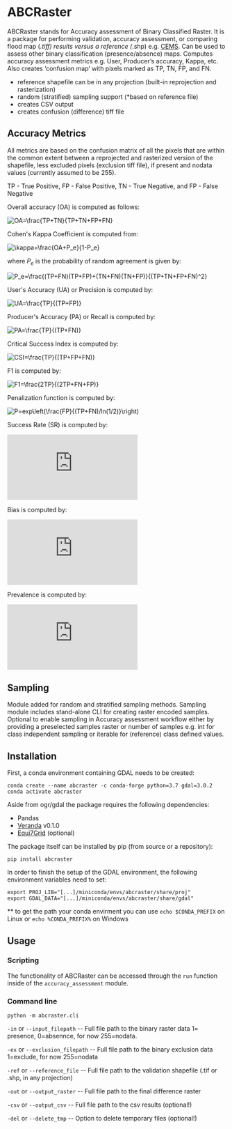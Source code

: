 # ABCRaster
ABCRaster stands for Accuracy assessment of Binary Classified Raster. It is a package for performing validation, accuracy assessment, or comparing flood map (*.tiff) results versus a reference (*.shp) e.g. [CEMS](https://emergency.copernicus.eu/emsdata.html). Can be used to assess other binary classification (presence/absence) maps. Computes accuracy assessment metrics e.g. User, Producer’s accuracy, Kappa, etc. Also creates ‘confusion map’ with pixels marked as TP, TN, FP, and FN.

* reference shapefile can be in any projection (built-in reprojection and rasterization)
* random (stratified) sampling support (*based on reference file)
* creates CSV output
* creates confusion (difference) tiff file 

## Accuracy Metrics
All metrics are based on the confusion matrix of all the pixels that are within the common extent between a reprojected 
and rasterized version of the shapefile, less excluded pixels (exclusion tiff file), if present and 
nodata values (currently assumed to be 255).

TP - True Positive, FP - False Positive, TN - True Negative, and FP - False Negative 

Overall accuracy (OA) is computed as follows:

![OA=\frac{TP+TN}{TP+TN+FP+FN}](https://latex.codecogs.com/svg.latex?OA=\frac{TP+TN}{TP+TN+FP+FN}) 


Cohen's Kappa Coefficient is computed from:

![\kappa=\frac{OA+P_e}{1-P_e}](https://latex.codecogs.com/svg.latex?\kappa=\frac{OA+P_e}{1-P_e}) 

where ${P_e}$ is the probability of random agreement is given by:

![P_e=\frac{(TP+FN)(TP+FP)+(TN+FN)(TN+FP)}{(TP+TN+FP+FN)^2}](https://latex.codecogs.com/svg.latex?P_e=\frac{(TP+FN)(TP+FP)+(TN+FN)(TN+FP)}{(TP+TN+FP+FN)^2}) 


User's Accuracy (UA) or Precision is computed by:

![UA=\frac{TP}{(TP+FP)}](https://latex.codecogs.com/svg.latex?UA=\frac{TP}{(TP+FP)}) 

Producer's Accuracy (PA) or Recall is computed by:

![PA=\frac{TP}{(TP+FN)}](https://latex.codecogs.com/svg.latex?PA=\frac{TP}{(TP+FN)}) 

Critical Success Index is computed by:

![CSI=\frac{TP}{(TP+FP+FN)}](https://latex.codecogs.com/svg.latex?CSI=\frac{TP}{(TP+FP+FN)}) 

F1 is computed by:

![F1=\frac{2TP}{(2TP+FN+FP)}](https://latex.codecogs.com/svg.latex?F1=\frac{2TP}{(2TP+FN+FP)}) 

Penalization function is computed by:

![P=exp\left(\frac{FP}{(TP+FN)/ln(1/2)}\right)](https://latex.codecogs.com/svg.latex?P=exp\left(\frac{FP}{(TP+FN)/ln(1/2)}\right))              

Success Rate (SR) is computed by:

![SR=PA-(1-P)](https://latex.codecogs.com/svg.latex?SR=PA-(1-P)) 

Bias is computed by:

![b=(TP+FP)/(TP+FN)](https://latex.codecogs.com/svg.latex?b=(TP+FP)/(TP+FN))
 
Prevalence is computed by:

![Pre=(TP+FN)/(TP+FN+TN+FP)](https://latex.codecogs.com/svg.latex?Pre=(TP+FN)/(TP+FN+TN+FP))

## Sampling
Module added for random and stratified sampling methods. Sampling module includes stand-alone CLI for creating raster 
encoded samples. Optional to enable sampling in Accuracy assessment workflow either by providing a preselected samples 
raster or number of samples e.g. int  for class independent sampling or iterable for (reference) class defined values.

## Installation
First, a conda environment containing GDAL needs to be created:

    conda create --name abcraster -c conda-forge python=3.7 gdal=3.0.2
    conda activate abcraster

Aside from ogr/gdal the package requires the following dependencies:
* Pandas
* [Veranda](https://github.com/TUW-GEO/veranda) v0.1.0
* [Equi7Grid](https://github.com/TUW-GEO/Equi7Grid) (optional)
    
The package itself can be installed by pip (from source or a repository):
    
    pip install abcraster

In order to finish the setup of the GDAL environment, the following environment variables need to set:

    export PROJ_LIB="[...]/miniconda/envs/abcraster/share/proj"
    export GDAL_DATA="[...]/miniconda/envs/abcraster/share/gdal"

** to get the path your conda envirment you can use `echo $CONDA_PREFIX` on Linux or  `echo %CONDA_PREFIX%` on Windows

## Usage

### Scripting
The functionality of ABCRaster can be accessed through the `run` function inside of the `accuracy_assessment`
module.

### Command line

`python -m abcraster.cli`

`-in` or `--input_filepath` -- Full file path to the binary raster data 1= presence, 0=absennce, for now 255=nodata.

`-ex` or `--exclusion_filepath` -- Full file path to the binary exclusion data 1=exclude, 
for now 255=nodata

`-ref` or `--reference_file` -- Full file path to the validation shapefile (.tif or .shp, in any projection)

`-out` or `--output_raster` -- Full file path to the final difference raster

`-csv` or `--output_csv` -- Full file path to the csv results (optional!)

`-del` or `--delete_tmp` -- Option to delete temporary files (optional!)
